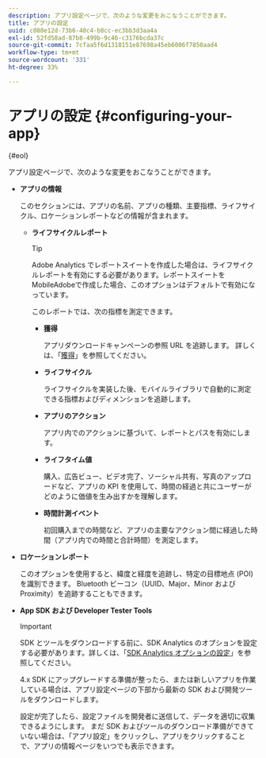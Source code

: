 ```yaml
---
description: アプリ設定ページで、次のような変更をおこなうことができます。
title: アプリの設定
uuid: c088e12d-73b6-40c4-b8cc-ec3bb3d3aa4a
exl-id: 52fd58ad-87b8-499b-9c46-c3176bcda37c
source-git-commit: 7cfaa5f6d1318151e87698a45eb6006f7850aad4
workflow-type: tm+mt
source-wordcount: '331'
ht-degree: 33%

---
```


# アプリの設定 {#configuring-your-app}

{#eol}

アプリ設定ページで、次のような変更をおこなうことができます。

* **アプリの情報**

   このセクションには、アプリの名前、アプリの種類、主要指標、ライフサイクル、ロケーションレポートなどの情報が含まれます。

   * **ライフサイクルレポート**

      >[!TIP]
      >
      >Adobe Analytics でレポートスイートを作成した場合は、ライフサイクルレポートを有効にする必要があります。レポートスイートを MobileAdobeで作成した場合、このオプションはデフォルトで有効になっています。

      このレポートでは、次の指標を測定できます。

      * **獲得**

         アプリダウンロードキャンペーンの参照 URL を追跡します。 詳しくは、「[獲得](/help/using/acquisition-main/acquisition-main.md)」を参照してください。

      * **ライフサイクル**

         ライフサイクルを実装した後、モバイルライブラリで自動的に測定できる指標およびディメンションを追跡します。

      * **アプリのアクション**

         アプリ内でのアクションに基づいて、レポートとパスを有効にします。

      * **ライフタイム値**

         購入、広告ビュー、ビデオ完了、ソーシャル共有、写真のアップロードなど、アプリの KPI を使用して、時間の経過と共にユーザーがどのように価値を生み出すかを理解します。

      * **時間計測イベント**

         初回購入までの時間など、アプリの主要なアクション間に経過した時間（アプリ内での時間と合計時間）を測定します。

* **ロケーションレポート**

   このオプションを使用すると、緯度と経度を追跡し、特定の目標地点 (POI) を識別できます。 Bluetooth ビーコン（UUID、Major、Minor および Proximity）を追跡することもできます。

* **App SDK および Developer Tester Tools**

   >[!IMPORTANT]
   >
   >SDK とツールをダウンロードする前に、SDK Analytics のオプションを設定する必要があります。詳しくは、「[SDK Analytics オプションの設定](/help/using/c-manage-app-settings/c-mob-confg-app/t-config-analytics/t-config-analytics.md)」を参照してください。

   4.x SDK にアップグレードする準備が整ったら、または新しいアプリを作業している場合は、アプリ設定ページの下部から最新の SDK および開発ツールをダウンロードします。

   設定が完了したら、設定ファイルを開発者に送信して、データを適切に収集できるようにします。 まだ SDK およびツールのダウンロード準備ができていない場合は、「アプリ設定」をクリックし、アプリをクリックすることで、アプリの情報ページをいつでも表示できます。
